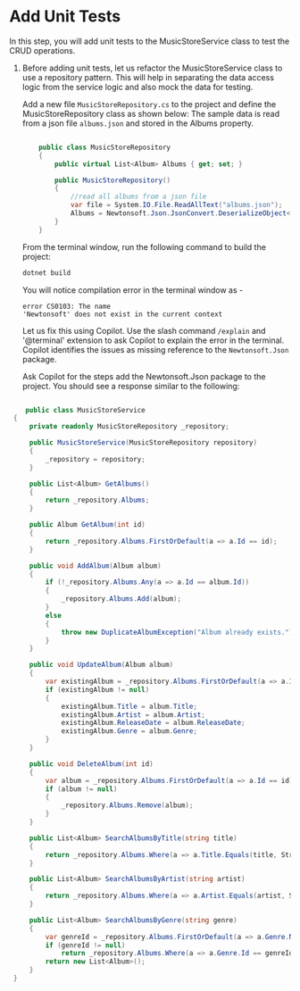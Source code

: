 # Add Unit Tests

In this step, you will add unit tests to the MusicStoreService class to test the CRUD operations.

1. Before adding unit tests, let us refactor the MusicStoreService class to use a repository pattern. This will help in separating the data access logic from the service logic and also mock the data for testing.

   Add a new file `MusicStoreRepository.cs` to the project and define the MusicStoreRepository class as shown below:
   The sample data is read from a json file `albums.json` and stored in the Albums property.

   ```csharp

       public class MusicStoreRepository
       {
           public virtual List<Album> Albums { get; set; }

           public MusicStoreRepository()
           {
               //read all albums from a json file
               var file = System.IO.File.ReadAllText("albums.json");
               Albums = Newtonsoft.Json.JsonConvert.DeserializeObject<List<Album>>(file);
           }
       }

   ```

   From the terminal window, run the following command to build the project:

   ```bash
   dotnet build
   ```

   You will notice compilation error in the terminal window as -

   ```text
   error CS0103: The name
   'Newtonsoft' does not exist in the current context
   ```

   Let us fix this using Copilot. Use the slash command `/explain` and '@terminal' extension to ask Copilot to explain the error in the terminal. Copilot identifies the issues as missing reference to the `Newtonsoft.Json` package.

   Ask Copilot for the steps add the Newtonsoft.Json package to the project. You should see a response similar to the following:

```csharp

    public class MusicStoreService
 {
     private readonly MusicStoreRepository _repository;

     public MusicStoreService(MusicStoreRepository repository)
     {
         _repository = repository;
     }

     public List<Album> GetAlbums()
     {
         return _repository.Albums;
     }

     public Album GetAlbum(int id)
     {
         return _repository.Albums.FirstOrDefault(a => a.Id == id);
     }

     public void AddAlbum(Album album)
     {
         if (!_repository.Albums.Any(a => a.Id == album.Id))
         {
             _repository.Albums.Add(album);
         }
         else
         {
             throw new DuplicateAlbumException("Album already exists.");
         }
     }

     public void UpdateAlbum(Album album)
     {
         var existingAlbum = _repository.Albums.FirstOrDefault(a => a.Id == album.Id);
         if (existingAlbum != null)
         {
             existingAlbum.Title = album.Title;
             existingAlbum.Artist = album.Artist;
             existingAlbum.ReleaseDate = album.ReleaseDate;
             existingAlbum.Genre = album.Genre;
         }
     }

     public void DeleteAlbum(int id)
     {
         var album = _repository.Albums.FirstOrDefault(a => a.Id == id);
         if (album != null)
         {
             _repository.Albums.Remove(album);
         }
     }

     public List<Album> SearchAlbumsByTitle(string title)
     {
         return _repository.Albums.Where(a => a.Title.Equals(title, StringComparison.OrdinalIgnoreCase)).ToList();
     }

     public List<Album> SearchAlbumsByArtist(string artist)
     {
         return _repository.Albums.Where(a => a.Artist.Equals(artist, StringComparison.OrdinalIgnoreCase)).ToList();
     }

     public List<Album> SearchAlbumsByGenre(string genre)
     {
         var genreId = _repository.Albums.FirstOrDefault(a => a.Genre.Name.Equals(genre, StringComparison.OrdinalIgnoreCase))?.Genre.Id;
         if (genreId != null)
             return _repository.Albums.Where(a => a.Genre.Id == genreId).ToList();
         return new List<Album>();
     }
 }

```
